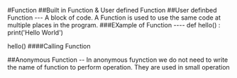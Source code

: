 #Function 
##Built in Function & User defined Function
##User definbed Function --- A block of code. A Function is used to use the same code at multiple places in the program.
###EXample of Function ---- 
def hello() :
    print('Hello World')

hello()     ####Calling Function


##Anonymous Function 
-- In anonymous fuynction we do not need to write the name of function to perform operation. They are used in small operation
